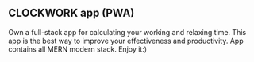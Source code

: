 ## CLOCKWORK app (PWA)

Own a full-stack app for calculating your working and relaxing time. This app is the best way to improve your effectiveness and productivity.
App contains all MERN modern stack. Enjoy it:)
